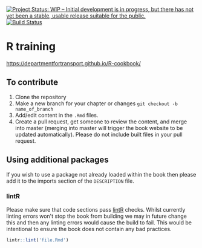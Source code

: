[![Project Status: WIP – Initial development is in progress, but there has not yet been a stable, usable release suitable for the public.](https://www.repostatus.org/badges/latest/wip.svg)](https://www.repostatus.org/#wip)
[![Build Status](https://travis-ci.org/departmentfortransport/R-cookbook.svg?branch=master)](https://travis-ci.org/departmentfortransport/R-cookbook)

# R training
https://departmentfortransport.github.io/R-cookbook/

## To contribute

1. Clone the repository
2. Make a new branch for your chapter or changes `git checkout -b name_of_branch`
3. Add/edit content in the `.Rmd` files. 
4. Create a pull request, get someone to review the content, and merge into master (merging into master will trigger the book website to be updated automatically).  Please do not include built files in your pull request.

## Using additional packages

If you wish to use a package not already loaded within the book then please add it to the imports section of the `DESCRIPTION` file.

### **lintR**

Please make sure that code sections pass [lintR](https://github.com/jimhester/lintr) checks.  Whilst currently linting errors won't stop the book from building we may in future change this and then any linting errors would cause the build to fail. This would be intentional to ensure the book does not contain any bad practices.

```R
lintr::lint('file.Rmd')
```

